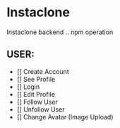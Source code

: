 # Instaclone

Instaclone backend ..
npm operation

## USER:

- [] Create Account
- [] See Profile
- [] Login
- [] Edit Profile
- [] Follow User
- [] Unfollow User
- [] Change Avatar (Image Upload)
